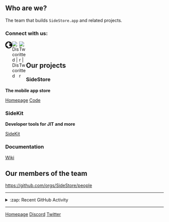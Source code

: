 <!-- 
Docs: How to use GitHub README and actions to auto-generate embedded content.
https://github.com/anuraghazra/github-readme-stats
https://www.youtube.com/watch?v=n6d4KHSKqGk
https://github.com/rahuldkjain/github-profile-readme-generator
 -->

## Who are we?

The team that builds `SideStore.app` and related projects.

### Connect with us:

<!--
[![Website](https://img.shields.io/website?label=sidestore.io&style=for-the-badge&url=https://sidestore.io)](https://sidestore.io)
[![Twitter Follow](https://img.shields.io/twitter/follow/sidestore_io?color=1DA1F2&logo=twitter&style=for-the-badge)](https://twitter.com/intent/follow?original_referer=https%3A%2F%2Fgithub.com%2Fsidestore&screen_name=sidestore)
[![GitHub Followers](https://img.shields.io/github/followers/sidestore?style=for-the-badge)]()
[![GitHub Sponsors](https://img.shields.io/github/sponsors/sidestore?style=for-the-badge
)]() 
-->

[<img align="left" alt="sidestore.io" width="22px" src="https://raw.githubusercontent.com/iconic/open-iconic/master/svg/globe.svg" />][website]
[<img align="left" alt="Discord | Discord" width="22px" src="https://cdn.jsdelivr.net/npm/simple-icons@v3/icons/discord.svg" />][discord]
[<img align="left" alt="Twitter | Twitter" width="22px" src="https://cdn.jsdelivr.net/npm/simple-icons@v3/icons/twitter.svg" />][twitter]

<br />
<br />

## Our projects

### SideStore

__The mobile app store__

[Homepage][website]
[Code][git.sidestore]

### SideKit

__Developer tools for JIT and more__

[SideKit][git.sidekit]

### Documentation

[Wiki][wiki]

## Our members of the team

https://github.com/orgs/SideStore/people

---

<details>
  <summary>:zap: Recent GitHub Activity</summary>

<!--START_SECTION:activity-->
1. 🗣 Commented on [#624](https://github.com/SideStore/SideStore/issues/624) in [SideStore/SideStore](https://github.com/SideStore/SideStore)
2. ❗️ Opened issue [#625](https://github.com/SideStore/SideStore/issues/625) in [SideStore/SideStore](https://github.com/SideStore/SideStore)
3. ❗️ Opened issue [#624](https://github.com/SideStore/SideStore/issues/624) in [SideStore/SideStore](https://github.com/SideStore/SideStore)
4. 🗣 Commented on [#623](https://github.com/SideStore/SideStore/issues/623) in [SideStore/SideStore](https://github.com/SideStore/SideStore)
5. 🗣 Commented on [#623](https://github.com/SideStore/SideStore/issues/623) in [SideStore/SideStore](https://github.com/SideStore/SideStore)
6. 🗣 Commented on [#623](https://github.com/SideStore/SideStore/issues/623) in [SideStore/SideStore](https://github.com/SideStore/SideStore)
7. 🗣 Commented on [#623](https://github.com/SideStore/SideStore/issues/623) in [SideStore/SideStore](https://github.com/SideStore/SideStore)
8. ❗️ Opened issue [#623](https://github.com/SideStore/SideStore/issues/623) in [SideStore/SideStore](https://github.com/SideStore/SideStore)
9. 🗣 Commented on [#538](https://github.com/SideStore/SideStore/issues/538) in [SideStore/SideStore](https://github.com/SideStore/SideStore)
10. 🗣 Commented on [#538](https://github.com/SideStore/SideStore/issues/538) in [SideStore/SideStore](https://github.com/SideStore/SideStore)
11. 🗣 Commented on [#538](https://github.com/SideStore/SideStore/issues/538) in [SideStore/SideStore](https://github.com/SideStore/SideStore)
12. 🗣 Commented on [#538](https://github.com/SideStore/SideStore/issues/538) in [SideStore/SideStore](https://github.com/SideStore/SideStore)
13. 🗣 Commented on [#538](https://github.com/SideStore/SideStore/issues/538) in [SideStore/SideStore](https://github.com/SideStore/SideStore)
14. 🗣 Commented on [#620](https://github.com/SideStore/SideStore/issues/620) in [SideStore/SideStore](https://github.com/SideStore/SideStore)
15. 💪 Opened PR [#39](https://github.com/SideStore/Community-Source/pull/39) in [SideStore/Community-Source](https://github.com/SideStore/Community-Source)
16. 🗣 Commented on [#622](https://github.com/SideStore/SideStore/issues/622) in [SideStore/SideStore](https://github.com/SideStore/SideStore)
17. 🗣 Commented on [#611](https://github.com/SideStore/SideStore/issues/611) in [SideStore/SideStore](https://github.com/SideStore/SideStore)
18. ❗️ Closed issue [#611](https://github.com/SideStore/SideStore/issues/611) in [SideStore/SideStore](https://github.com/SideStore/SideStore)
19. 💪 Opened PR [#49](https://github.com/SideStore/sidestore.github.io/pull/49) in [SideStore/sidestore.github.io](https://github.com/SideStore/sidestore.github.io)
20. 🗣 Commented on [#620](https://github.com/SideStore/SideStore/issues/620) in [SideStore/SideStore](https://github.com/SideStore/SideStore)
<!--END_SECTION:activity-->

</details>

---

[Homepage][patreon] [Discord][discord] [Twitter][twitter]

<!--
- [Patreon][patreon]
- [OpenCollective][opencollective]
- [YouTube][youtube]
-->

[website]: https://sidestore.io
[wiki]: https://wiki.sidestore.io
[twitter]: https://twitter.com/sidestore_io
[discord]: https://discord.gg/sidestore-949183273383395328
[youtube]: https://youtube.com/TODO
[patreon]: https://www.patreon.com/SideStore
[opencollective]: https://opencollective.com/TODO
[git.sidestore]: https://github.com/SideStore/SideStore/
[git.sidekit]: https://github.com/SideStore/SideKit

